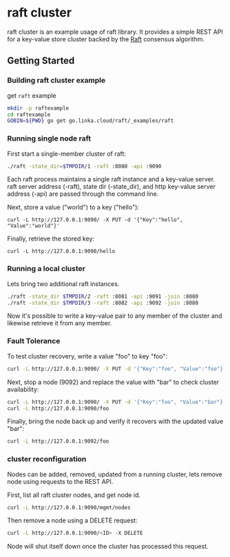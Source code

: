 # raft cluster 

raft cluster is an example usage of raft library. It provides a simple REST API for a key-value store cluster backed by the [Raft][raft] consensus algorithm.

[raft]: http://raftconsensus.github.io/

## Getting Started

### Building raft cluster example

get `raft` example

```sh
mkdir -p raftexample
cd raftexample
GOBIN=${PWD} go get go.linka.cloud/raft/_examples/raft
```

### Running single node raft

First start a single-member cluster of raft:

```sh
./raft -state_dir=$TMPDIR/1 -raft :8080 -api :9090 
```

Each raft process maintains a single raft instance and a key-value server.
raft server address (-raft), state dir (-state_dir), and http key-value server address (-api) are passed through the command line.

Next, store a value ("world") to a key ("hello"):

```
curl -L http://127.0.0.1:9090/ -X PUT -d '{"Key":"hello", "Value":"world"}'
```

Finally, retrieve the stored key:

```
curl -L http://127.0.0.1:9090/hello
```

### Running a local cluster
Lets bring two additional raft instances.

```sh
./raft -state_dir $TMPDIR/2 -raft :8081 -api :9091 -join :8080
./raft -state_dir $TMPDIR/3 -raft :8082 -api :9092 -join :8080
```

Now it's possible to write a key-value pair to any member of the cluster and likewise retrieve it from any member.

### Fault Tolerance

To test cluster recovery, write a value "foo" to key "foo":
```sh
curl -L http://127.0.0.1:9090/ -X PUT -d '{"Key":"foo", "Value":"foo"}'
```

Next, stop a node (9092) and replace the value with "bar" to check cluster availability:

```sh
curl -L http://127.0.0.1:9090/ -X PUT -d '{"Key":"foo", "Value":"bar"}'
curl -L http://127.0.0.1:9090/foo
```

Finally, bring the node back up and verify it recovers with the updated value "bar":
```sh
curl -L http://127.0.0.1:9092/foo
```

### cluster reconfiguration

Nodes can be added, removed, updated from a running cluster,
lets remove node using requests to the REST API.

First, list all raft cluster nodes, and get node id.
```sh
curl -L http://127.0.0.1:9090/mgmt/nodes
```

Then remove a node using a DELETE request:
```sh
curl -L http://127.0.0.1:9090/<ID> -X DELETE
```
Node will shut itself down once the cluster has processed this request.

